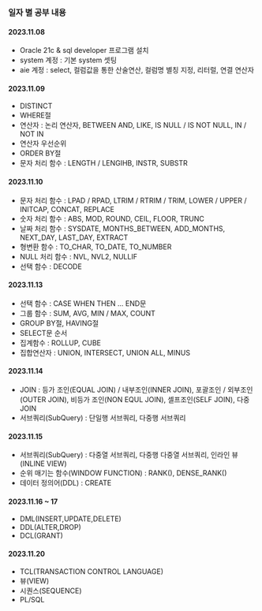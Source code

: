 ### 일자 별 공부 내용

#### 2023.11.08
   -  Oracle 21c & sql developer 프로그램 설치
   -  system 계정 : 기본 system 셋팅
   -  aie 계정 : select, 컬럼값을 통한 산술연산, 컬럼명 별칭 지정, 리터럴, 연결 연산자

#### 2023.11.09
   -  DISTINCT
   -  WHERE절
   -  연산자 : 논리 연산자, BETWEEN AND, LIKE, IS NULL / IS NOT NULL, IN / NOT IN
   -  연산자 우선순위
   -  ORDER BY절
   -  문자 처리 함수 : LENGTH / LENGIHB, INSTR, SUBSTR

#### 2023.11.10
   -  문자 처리 함수 : LPAD / RPAD, LTRIM / RTRIM / TRIM, LOWER / UPPER / INITCAP, CONCAT, REPLACE
   -  숫자 처리 함수 : ABS, MOD, ROUND, CEIL, FLOOR, TRUNC
   -  날짜 처리 함수 : SYSDATE, MONTHS_BETWEEN, ADD_MONTHS, NEXT_DAY, LAST_DAY, EXTRACT
   -  형변환 함수 : TO_CHAR, TO_DATE, TO_NUMBER
   -   NULL 처리 함수 : NVL, NVL2, NULLIF
   -   선택 함수 : DECODE

#### 2023.11.13
   - 선택 함수 : CASE WHEN THEN ... END문
   - 그룹 함수 : SUM, AVG, MIN / MAX, COUNT
   - GROUP BY절, HAVING절
   - SELECT문 순서
   - 집계함수 : ROLLUP, CUBE
   - 집합연산자 : UNION, INTERSECT, UNION ALL, MINUS

#### 2023.11.14
   - JOIN : 등가 조인(EQUAL JOIN) / 내부조인(INNER JOIN), 포괄조인 / 외부조인(OUTER JOIN), 비등가 조인(NON EQUL JOIN), 셀프조인(SELF JOIN), 다중 JOIN
   - 서브쿼리(SubQuery) : 단일행 서브쿼리, 다중행 서브쿼리

#### 2023.11.15
   - 서브쿼리(SubQuery) : 다중열 서브쿼리, 다중행 다중열 서브쿼리, 인라인 뷰(INLINE VIEW)
   - 순위 매기는 함수(WINDOW FUNCTION) : RANK(), DENSE_RANK()
   - 데이터 정의어(DDL) : CREATE

#### 2023.11.16 ~ 17
   - DML(INSERT,UPDATE,DELETE)
   - DDL(ALTER,DROP)
   - DCL(GRANT)

#### 2023.11.20
   - TCL(TRANSACTION CONTROL LANGUAGE)
   - 뷰(VIEW)
   - 시퀀스(SEQUENCE)
   - PL/SQL
